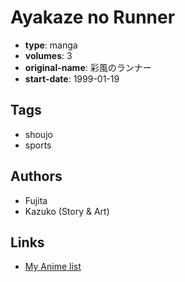 # Ayakaze no Runner

-   **type**: manga
-   **volumes**: 3
-   **original-name**: 彩風のランナー
-   **start-date**: 1999-01-19

## Tags

-   shoujo
-   sports

## Authors

-   Fujita
-   Kazuko (Story & Art)

## Links

-   [My Anime list](https://myanimelist.net/manga/72029/Ayakaze_no_Runner)
